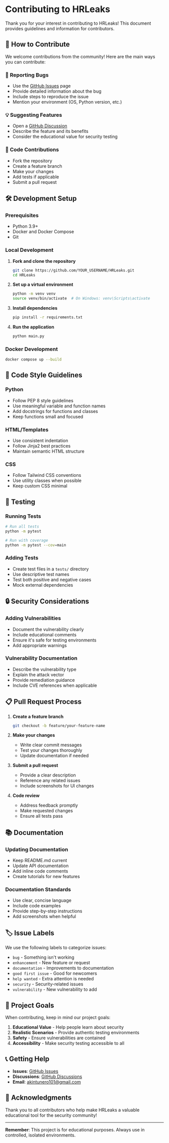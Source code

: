 # Contributing to HRLeaks

Thank you for your interest in contributing to HRLeaks! This document provides guidelines and information for contributors.

## 🤝 **How to Contribute**

We welcome contributions from the community! Here are the main ways you can contribute:

### 🐛 **Reporting Bugs**
- Use the [GitHub Issues](https://github.com/akintunero/HRLeaks/issues) page
- Provide detailed information about the bug
- Include steps to reproduce the issue
- Mention your environment (OS, Python version, etc.)

### 💡 **Suggesting Features**
- Open a [GitHub Discussion](https://github.com/akintunero/HRLeaks/discussions)
- Describe the feature and its benefits
- Consider the educational value for security testing

### 🔧 **Code Contributions**
- Fork the repository
- Create a feature branch
- Make your changes
- Add tests if applicable
- Submit a pull request

## 🛠️ **Development Setup**

### Prerequisites
- Python 3.9+
- Docker and Docker Compose
- Git

### Local Development

1. **Fork and clone the repository**
   ```bash
   git clone https://github.com/YOUR_USERNAME/HRLeaks.git
   cd HRLeaks
   ```

2. **Set up a virtual environment**
   ```bash
   python -m venv venv
   source venv/bin/activate  # On Windows: venv\Scripts\activate
   ```

3. **Install dependencies**
   ```bash
   pip install -r requirements.txt
   ```

4. **Run the application**
   ```bash
   python main.py
   ```

### Docker Development

```bash
docker compose up --build
```

## 📝 **Code Style Guidelines**

### Python
- Follow PEP 8 style guidelines
- Use meaningful variable and function names
- Add docstrings for functions and classes
- Keep functions small and focused

### HTML/Templates
- Use consistent indentation
- Follow Jinja2 best practices
- Maintain semantic HTML structure

### CSS
- Follow Tailwind CSS conventions
- Use utility classes when possible
- Keep custom CSS minimal

## 🧪 **Testing**

### Running Tests
```bash
# Run all tests
python -m pytest

# Run with coverage
python -m pytest --cov=main
```

### Adding Tests
- Create test files in a `tests/` directory
- Use descriptive test names
- Test both positive and negative cases
- Mock external dependencies

## 🔒 **Security Considerations**

### Adding Vulnerabilities
- Document the vulnerability clearly
- Include educational comments
- Ensure it's safe for testing environments
- Add appropriate warnings

### Vulnerability Documentation
- Describe the vulnerability type
- Explain the attack vector
- Provide remediation guidance
- Include CVE references when applicable

## 📋 **Pull Request Process**

1. **Create a feature branch**
   ```bash
   git checkout -b feature/your-feature-name
   ```

2. **Make your changes**
   - Write clear commit messages
   - Test your changes thoroughly
   - Update documentation if needed

3. **Submit a pull request**
   - Provide a clear description
   - Reference any related issues
   - Include screenshots for UI changes

4. **Code review**
   - Address feedback promptly
   - Make requested changes
   - Ensure all tests pass

## 📚 **Documentation**

### Updating Documentation
- Keep README.md current
- Update API documentation
- Add inline code comments
- Create tutorials for new features

### Documentation Standards
- Use clear, concise language
- Include code examples
- Provide step-by-step instructions
- Add screenshots when helpful

## 🏷️ **Issue Labels**

We use the following labels to categorize issues:

- `bug` - Something isn't working
- `enhancement` - New feature or request
- `documentation` - Improvements to documentation
- `good first issue` - Good for newcomers
- `help wanted` - Extra attention is needed
- `security` - Security-related issues
- `vulnerability` - New vulnerability to add

## 🎯 **Project Goals**

When contributing, keep in mind our project goals:

1. **Educational Value** - Help people learn about security
2. **Realistic Scenarios** - Provide authentic testing environments
3. **Safety** - Ensure vulnerabilities are contained
4. **Accessibility** - Make security testing accessible to all

## 📞 **Getting Help**

- **Issues**: [GitHub Issues](https://github.com/akintunero/HRLeaks/issues)
- **Discussions**: [GitHub Discussions](https://github.com/akintunero/HRLeaks/discussions)
- **Email**: akintunero101@gmail.com

## 🙏 **Acknowledgments**

Thank you to all contributors who help make HRLeaks a valuable educational tool for the security community!

---

**Remember**: This project is for educational purposes. Always use in controlled, isolated environments. 